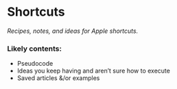 # Shortcuts

*Recipes, notes, and ideas for Apple shortcuts.*

### Likely contents:

- Pseudocode
- Ideas you keep having and aren’t sure how to execute
- Saved articles &/or examples